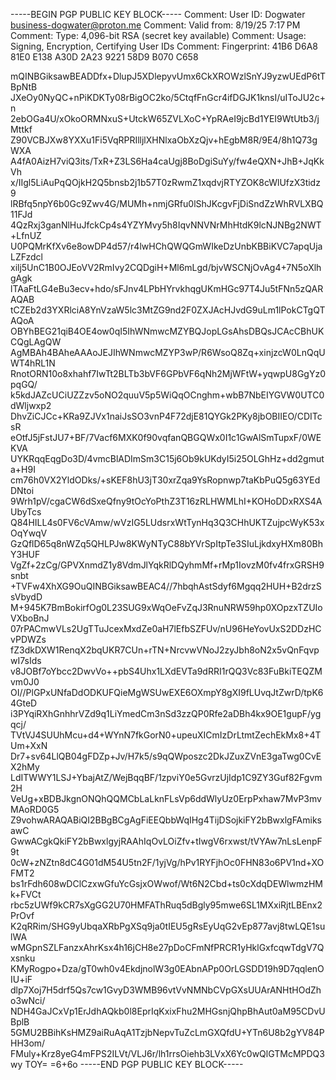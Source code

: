 -----BEGIN PGP PUBLIC KEY BLOCK-----
Comment: User ID:	Dogwater <business-dogwater@proton.me>
Comment: Valid from:	8/19/25 7:17 PM
Comment: Type:	4,096-bit RSA (secret key available)
Comment: Usage:	Signing, Encryption, Certifying User IDs
Comment: Fingerprint:	41B6 D6A8 81E0 E138 A30D  2A23 9221 58D9 B070 C658

mQINBGiksawBEADDfx+DlupJ5XDlepyvUmx6CkXROWzlSnYJ9yzwUEdP6tTBpNtB
JXeOy0NyQC+nPiKDKTy08rBigOC2ko/5CtqfFnGcr4ifDGJK1knsI/uIToJU2c+n
2ebOGa4U/xOkoORMNxuS+UtckW65ZVLXoC+YpRAeI9jcBd1YEI9WtUtb3/jMttkf
Z90VCBJXw8YXXu1Fi5VqRPRIlljlXHNlxaObXzQjv+hEgbM8R/9E4/8h1Q73gWXA
A4fA0AizH7viQ3its/TxR+Z3LS6Ha4caUgj8BoDgiSuYy/fw4eQXN+JhB+JqKkVh
x/IIgl5LiAuPqQOjkH2Q5bnsb2j1b57T0zRwmZ1xqdvjRTYZOK8cWlUfzX3tidz9
lRBfq5npY6b0Gc9Zwv4G/MUMh+nmjGRfu0lShJKcgvFjDiSndZzWhRVLXBQ11FJd
4QzRxj3ganNlHuJfckCp4s4YZYMvy5h8IqvNNVNrMhHtdK9lcNJNBg2NWT+LfnUZ
U0PQMrKfXv6e8owDP4d57/r4lwHChQWQGmWIkeDzUnbKBBiKVC7apqUjaLZFzdcl
xilj5UnC1B0OJEoVV2RmIvy2CQDgiH+Ml6mLgd/bjvWSCNjOvAg4+7N5oXlhgAgk
lTAaFtLG4eBu3ecv+hdo/sFJnv4LPbHYrvkhqgUKmHGc97T4Ju5tFNn5zQARAQAB
tCZEb2d3YXRlciA8YnVzaW5lc3MtZG9nd2F0ZXJAcHJvdG9uLm1lPokCTgQTAQoA
OBYhBEG21qiB4OE4ow0qI5IhWNmwcMZYBQJopLGsAhsDBQsJCAcCBhUKCQgLAgQW
AgMBAh4BAheAAAoJEJIhWNmwcMZYP3wP/R6WsoQ8Zq+xinjzcW0LnQqUWT4hRL1N
RnotORN10o8xhahf7IwTt2BLTb3bVF6GPbVF6qNh2MjWFtW+yqwpU8GgYz0pqGQ/
k5kdJAZcUCiUZZzv5oNO2quuV5p5WiQqOCnghm+wbB7NbEIYGVW0UTC0dWljwxp2
DhvZiCJCc+KRa9ZJVx1naiJsSO3vnP4F72djE81QYGk2PKy8jbOBIIEO/CDITcsR
eOtfJ5jFstJU7+BF/7Vacf6MXK0f90vqfanQBGQWx0I1c1GwAlSmTupxF/0WEKVA
UYKRqqEqgDo3D/4vmcBlADImSm3C15j6Ob9kUKdyI5i25OLGhHz+dd2gmuta+H9I
cm76h0VX2YldODks/+sKEF8hU3jT30xrZqa9YsRopnwp7taKbPuQ5g63YEdDNtoi
9Wrh1pV/cgaCW6dSxeQfny9tOcYoPthZ3T16zRLHWMLhI+KOHoDDxRXS4AUbyTcs
Q84HILL4s0FV6cVAmw/wVzIG5LUdsrxWtTynHq3Q3CHhUKTZujpcWyK53xOqYwqV
GzQflD65q8nWZq5QHLPJw8KWyNTyC88bYVrSpItpTe3SIuLjkdxyHXm80BhY3HUF
VgZf+2zCg/GPVXnmdZ1y8VdmJlYqkRlDQyhmMf+rMp1IovzM0fv4frxGRSH9snbt
+TVFw4XhXG9OuQINBGiksawBEAC4//7hbqhAstSdyf6Mgqq2HUH+B2drzSsVbydD
M+945K7BmBokirfOg0L23SUG9xWqOeFvZqJ3RnuNRW59hp0XOpzxTZUIoVXboBnJ
07rPACmwVLs2UgTTuJcexMxdZe0aH7lEfbSZFUv/nU96HeYovUxS2DDzHCvPDWZs
fZ3dkDXW1RenqX2bqUKR7CUn+rTN+NrcvwVNoJ2zyJbh8oN2x5vQnFqvpwI7sIds
v8JOBf7oYbcc2DwvVo++pbS4Uhx1LXdEVTa9dRRI1rQQ3Vc83FuBkiTEQZMvm0J0
OI//PlGPxUNfaDdODKUFQieMgWSUwEXE6OXmpY8gXI9fLUvqJtZwrD/tpK64GteD
i3PYqiRXhGnhhrVZd9q1LiYmedCm3nSd3zzQP0Rfe2aDBh4kx9OE1gupF/ygqcj/
TVtVJ4SUUhMcu+d4+WYnN7fkGorN0+upeuXICmIzDrLtmtZechEkMx8+4TUm+XxN
Dr7+sv64LlQB04gFDZp+Jv/H7k5/s9qQWposzc2DkJZuxZVnE3gaTwg0CvEX2hMy
LdITWWY1LSJ+YbajAtZ/WejBqqBF/1zpviY0e5GvrzUjIdp1C9ZY3Guf82Fgvm2H
VeUg+xBDBJkgnONQhQQMCbLaLknFLsVp6ddWlyUz0ErpPxhaw7MvP3mvMAoRD0G5
Z9vohwARAQABiQI2BBgBCgAgFiEEQbbWqIHg4TijDSojkiFY2bBwxlgFAmiksawC
GwwACgkQkiFY2bBwxlgyjRAAhIqOvLOiZfv+tIwgV6rxwst/tVYAw7nLsLenpF9t
0cW+zNZtn8dC4G01dM54U5tn2F/1yjVg/hPv1RYFjhOc0FHN83o6PV1nd+XOFMT2
bs1rFdh608wDClCzxwGfuYcGsjxOWwof/Wt6N2Cbd+ts0cXdqDEWlwmzHMk+FVCt
rbc5zUWf9kCR7sXgGG2U70HMFAThRuq5dBgly95mwe6SL1MXxiRjtLBEnx2PrOvf
K2qRRim/SHG9yUbqaXRbPgXSq9ja0tIEU5gRsEyUqG2vEp877avj8twLQE1sulWA
wMGpnSZLFanzxAhrKsx4h16jCH8e27pDoCFmNfPRCR1yHklGxfcqwTdgV7Qxsnku
KMyRogpo+Dza/gT0wh0v4EkdjnolW3g0EAbnAPp0OrLGSDD19h9D7qqlenOIU+iF
dlp7Xoj7H5drf5Qs7cw1GvyD3WMB96vtVvNMNbCVpGXsUUArANHtHOdZho3wNci/
NDH4GaJCxVp1ErJdhAQkb0l8EprIqKxixFhu2MHGsnjQhpBhAut0aM95CDvUBplB
5GMU2BBihKsHMZ9aiRuAqA1TzjbNepvTuZcLmGXQfdU+YTn6U8b2gYV84PHH3om/
FMuly+Krz8yeG4mFPS2ILVt/VLJ6r/lh1rrsOiehb3LVxX6Yc0wQlGTMcMPDQ3wy
TOY=
=6+6o
-----END PGP PUBLIC KEY BLOCK-----
